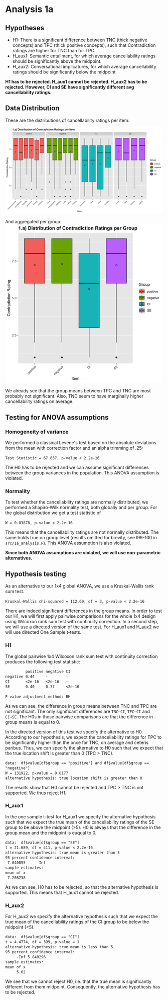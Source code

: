 # Analysis 1a

## Hypotheses
- H1: There is a significant difference between TNC (thick negative concepts) and TPC (thick positive concepts), such that Contradiction ratings are higher for TNC than for TPC.
- H_aux1: Semantic entailment, for which average cancellability ratings should be significantly above the midpoint.
- H_aux2: Conversational implicatures, for which average cancellability ratings should be significantly below the midpoint

**H1 has to be rejected. H_aux1 cannot be rejected. H_aux2 has to be rejected. However, CI and SE have significantly different avg cancellability ratings.**

## Data Distribution
These are the distributions of cancellability ratings per item:

![per item](/output/plots/1a_boxplot_item.png)

And aggregated per group:
![per item](/output/plots/1a_boxplot_group.png)

We already see that the group means between TPC and TNC are most probably not significant. Also, TNC seem to have marginally higher cancellability ratings on average.

## Testing for ANOVA assumptions
### Homogeneity of variance
We performed a classical Levene's test based on the absolute deviations from the mean with correction factor and an alpha trimming of .25:

`Test Statistic = 67.637, p-value < 2.2e-16`

The H0 has to be rejected and we can assume significant differences between the group variances in the population. This ANOVA assumption is violated.

### Normality
To test whether the cancellability ratings are normally distributed, we performed a Shapiro-Wilk normality test, both globally and per group. For the global distribution we get a test statistic of

`W = 0.83878, p-value < 2.2e-16`

This means that the cancellability ratings are not normally distributed. The same holds true on group level (results omitted for brevity, see l99-100 in `src/1a_analysis.R`). This ANOVA assumption is also violated.

**Since both ANOVA assumptions are violated, we will use non-parametric alternatives.**

## Hypothesis testing
As an alternative to our 1x4 global ANOVA, we use a Kruskal-Wallis rank sum test.

`Kruskal-Wallis chi-squared = 112.69, df = 3, p-value < 2.2e-16`

There are indeed significant differences in the group means. In order to test our H1, we will first apply pairwise comparisons for the whole 1x4 design using Wilcoxon rank sum test with continuity correction. In a second step, we will use a directed version of the same test. For H_aux1 and H_aux2 we will use directed One Sample t-tests.

### H1
The global pairwise 1x4 Wilcoxon rank sum test with continuity correction produces the following test statistic:

```
         positive negative CI    
negative 0.44     -        -     
CI       <2e-16   <2e-16   -     
SE       0.40     0.77     <2e-16

P value adjustment method: BH
```

As we can see, the difference in group means between TNC and TPC are not significant. The only significant differences are `TNC~CI`, `TPC~CI` and `CI~SE`. The H0s in those pairwise comparisons are that the difference in group means is equal to 0.

In the directed version of this test we specify the alternative to H0. According to our hypothesis, we expect the cancellability ratings for TPC to be significantly higher than the once for TNC, on average and ceteris paribus. Thus, we can specify the alternative to H0 such that we expect that the true location shift is greater than 0 (TPC > TNC).

```
data:  df$value[df$group == "positive"] and df$value[df$group == "negative"]
W = 131922, p-value = 0.8177
alternative hypothesis: true location shift is greater than 0
```

The results show that H0 cannot be rejected and TPC > TNC is not supported. We thus reject H1.

### H_aux1
In the one sample t-test for H_aux1 we specify the alternative hypothesis such that we expect the true mean of the cancellability ratings of the SE group to be above the midpoint (>5). H0 is always that the difference in the group mean and the midpoint is euqual to 0.

```
data:  df$value[df$group == "SE"]
t = 21.689, df = 411, p-value < 2.2e-16
alternative hypothesis: true mean is greater than 5
95 percent confidence interval:
 7.040855      Inf
sample estimates:
mean of x
 7.208738
```

As we can see, H0 has to be rejected, so that the alternative hypothesis is supported. This means that H_aux1 cannot be rejected.

### H_aux2
For H_aux2 we specify the alternative hypothesis such that we expect the true mean of the cancellability ratings of the CI group to be below the midpoint (<5).

```
data:  df$value[df$group == "CI"]
t = 4.4774, df = 399, p-value = 1
alternative hypothesis: true mean is less than 5
95 percent confidence interval:
     -Inf 5.848296
sample estimates:
mean of x
     5.62
```

We see that we cannot reject H0, i.e. that the true mean is significantly different from them midpoint. Consequently, the alternative hypothesis has to be rejected.
